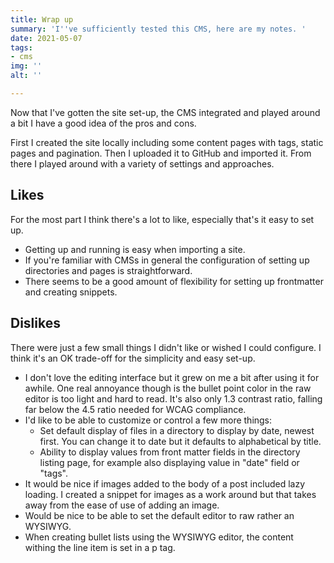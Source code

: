 ```yaml
---
title: Wrap up
summary: 'I''ve sufficiently tested this CMS, here are my notes. '
date: 2021-05-07
tags:
- cms
img: ''
alt: ''

---
```

Now that I've gotten the site set-up, the CMS integrated and played around a bit I have a good idea of the pros and cons.

First I created the site locally including some content pages with tags, static pages and pagination. Then I uploaded it to GitHub and imported it. From there I played around with a variety of settings and approaches.

## Likes
For the most part I think there's a lot to like, especially that's it easy to set up.

* Getting up and running is easy when importing a site.
* If you're familiar with CMSs in general the configuration of setting up directories and pages is straightforward.
* There seems to be a good amount of flexibility for setting up frontmatter and creating snippets.

## Dislikes
There were just a few small things I didn't like or wished I could configure. I think it's an OK trade-off for the simplicity and easy set-up.

* I don't love the editing interface but it grew on me a bit after using it for awhile. One real annoyance though is the bullet point color in the raw editor is too light and hard to read. It's also only 1.3 contrast ratio, falling far below the 4.5 ratio needed for WCAG compliance.
*  I'd like to be able to customize or control a few more things:
	* Set default display of files in a directory to display by date, newest first. You can change it to date but it defaults to alphabetical by title.
    * Ability to display values from front matter fields in the directory listing page, for example also displaying value in "date" field or "tags".
* It would be nice if images added to the body of a post included lazy loading. I created a snippet for images as a work around but that takes away from the ease of use of adding an image.
* Would be nice to be able to set the default editor to raw rather an WYSIWYG.
* When creating bullet lists using the WYSIWYG editor, the content withing the line item is set in a p tag. 
